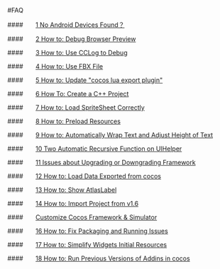 #FAQ

####&emsp;&emsp;[1 No Android Devices Found？](../connect-solution/en.md)

####&emsp;&emsp;[2 How to: Debug Browser Preview](../debug-on-browser/en.md)

####&emsp;&emsp;[3 How to: Use CCLog to Debug](../FWNoLog/en.md) 

####&emsp;&emsp;[4 How to: Use FBX File](../HowToUseFBX/en.md) 

####&emsp;&emsp;[5 How to: Update "cocos lua export plugin"](../LuaPluginUpdateError/en.md) 

####&emsp;&emsp;[6  How To: Create a C++ Project](../NoCreateCPPProject/en.md) 

####&emsp;&emsp;[7 How to: Load SpriteSheet Correctly](../OnePixelBug/en.md) 

####&emsp;&emsp;[8 How to: Preload Resources](../PreloadRes/en.md)  

####&emsp;&emsp;[9 How to: Automatically Wrap Text and Adjust Height of Text](../TextAuto/en.md) 

####&emsp;&emsp;[10 Two Automatic Recursive Function on UIHelper](../UIHelperGetNode/en.md) 

####&emsp;&emsp;[11 Issues about Upgrading or Downgrading Framework](../upgrade-framework/en.md)

####&emsp;&emsp;[12 How to: Load Data Exported from cocos](../LoadError/en.md)

####&emsp;&emsp;[13 How to: Show AtlasLabel](../ShowAtlasLabel/en.md)

####&emsp;&emsp;[14 How to: Import Project from v1.6](../Import1.6ProjectError/en.md)

####&emsp;&emsp;[Customize Cocos Framework & Simulator](../../chapter3/HowToCode/CustomizeFramework/en.md)

####&emsp;&emsp;[16 How to: Fix Packaging and Running Issues](../FixPackageError/en.md)

####&emsp;&emsp;[17 How to: Simplify Widgets Initial Resources](../SimplifyWidgetsRes/en.md)

####&emsp;&emsp;[18 How to: Run Previous Versions of Addins in cocos](../PluginLoadError/en.md)
